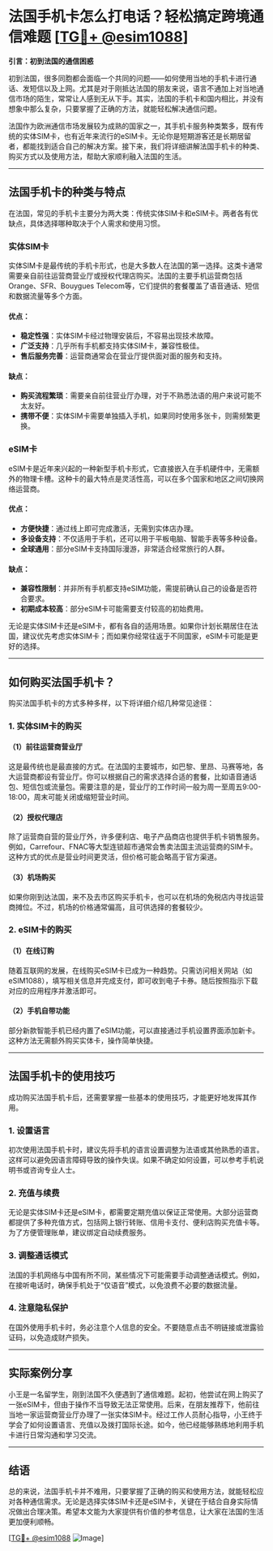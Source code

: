 # 法国手机卡怎么打电话？轻松搞定跨境通信难题 [[TG💪+ @esim1088](https://t.me/s/esim1088)]

**引言：初到法国的通信困惑**

初到法国，很多同胞都会面临一个共同的问题——如何使用当地的手机卡进行通话、发短信以及上网。尤其是对于刚抵达法国的朋友来说，语言不通加上对当地通信市场的陌生，常常让人感到无从下手。其实，法国的手机卡和国内相比，并没有想象中那么复杂，只要掌握了正确的方法，就能轻松解决通信问题。

法国作为欧洲通信市场发展较为成熟的国家之一，其手机卡服务种类繁多，既有传统的实体SIM卡，也有近年来流行的eSIM卡。无论你是短期游客还是长期居留者，都能找到适合自己的解决方案。接下来，我们将详细讲解法国手机卡的种类、购买方式以及使用方法，帮助大家顺利融入法国的生活。

---

## 法国手机卡的种类与特点

在法国，常见的手机卡主要分为两大类：传统实体SIM卡和eSIM卡。两者各有优缺点，具体选择哪种取决于个人需求和使用习惯。

### 实体SIM卡

实体SIM卡是最传统的手机卡形式，也是大多数人在法国的第一选择。这类卡通常需要亲自前往运营商营业厅或授权代理店购买。法国的主要手机运营商包括Orange、SFR、Bouygues Telecom等，它们提供的套餐覆盖了语音通话、短信和数据流量等多个方面。

#### 优点：
- **稳定性强**：实体SIM卡经过物理安装后，不容易出现技术故障。
- **广泛支持**：几乎所有手机都支持实体SIM卡，兼容性极佳。
- **售后服务完善**：运营商通常会在营业厅提供面对面的服务和支持。

#### 缺点：
- **购买流程繁琐**：需要亲自前往营业厅办理，对于不熟悉法语的用户来说可能不太友好。
- **携带不便**：实体SIM卡需要单独插入手机，如果同时使用多张卡，则需频繁更换。

### eSIM卡

eSIM卡是近年来兴起的一种新型手机卡形式，它直接嵌入在手机硬件中，无需额外的物理卡槽。这种卡的最大特点是灵活性高，可以在多个国家和地区之间切换网络运营商。

#### 优点：
- **方便快捷**：通过线上即可完成激活，无需到实体店办理。
- **多设备支持**：不仅适用于手机，还可以用于平板电脑、智能手表等多种设备。
- **全球通用**：部分eSIM卡支持国际漫游，非常适合经常旅行的人群。

#### 缺点：
- **兼容性限制**：并非所有手机都支持eSIM功能，需提前确认自己的设备是否符合要求。
- **初期成本较高**：部分eSIM卡可能需要支付较高的初始费用。

无论是实体SIM卡还是eSIM卡，都有各自的适用场景。如果你计划长期居住在法国，建议优先考虑实体SIM卡；而如果你经常往返于不同国家，eSIM卡可能是更好的选择。

---

## 如何购买法国手机卡？

购买法国手机卡的方式多种多样，以下将详细介绍几种常见途径：

### 1. 实体SIM卡的购买

#### （1）前往运营商营业厅
这是最传统也是最直接的方式。在法国的主要城市，如巴黎、里昂、马赛等地，各大运营商都设有营业厅。你可以根据自己的需求选择合适的套餐，比如语音通话包、短信包或流量包。需要注意的是，营业厅的工作时间一般为周一至周五9:00-18:00，周末可能关闭或缩短营业时间。

#### （2）授权代理店
除了运营商自营的营业厅外，许多便利店、电子产品商店也提供手机卡销售服务。例如，Carrefour、FNAC等大型连锁超市通常会售卖法国主流运营商的SIM卡。这种方式的优点是营业时间更灵活，但价格可能会略高于官方渠道。

#### （3）机场购买
如果你刚到达法国，来不及去市区购买手机卡，也可以在机场的免税店内寻找运营商摊位。不过，机场的价格通常偏高，且可供选择的套餐较少。

### 2. eSIM卡的购买

#### （1）在线订购
随着互联网的发展，在线购买eSIM卡已成为一种趋势。只需访问相关网站（如eSIM1088），填写相关信息并完成支付，即可收到电子卡券。随后按照指示下载对应的应用程序并激活即可。

#### （2）手机自带功能
部分新款智能手机已经内置了eSIM功能，可以直接通过手机设置界面添加新卡。这种方法无需额外购买实体卡，操作简单快捷。

---

## 法国手机卡的使用技巧

成功购买法国手机卡后，还需要掌握一些基本的使用技巧，才能更好地发挥其作用。

### 1. 设置语言
初次使用法国手机卡时，建议先将手机的语言设置调整为法语或其他熟悉的语言。这样可以避免因语言障碍导致的操作失误。如果不确定如何设置，可以参考手机说明书或咨询专业人士。

### 2. 充值与续费
无论是实体SIM卡还是eSIM卡，都需要定期充值以保证正常使用。大部分运营商都提供了多种充值方式，包括网上银行转账、信用卡支付、便利店购买充值卡等。为了方便管理账单，建议绑定自动续费服务。

### 3. 调整通话模式
法国的手机网络与中国有所不同，某些情况下可能需要手动调整通话模式。例如，在接听电话时，确保手机处于“仅语音”模式，以免浪费不必要的数据流量。

### 4. 注意隐私保护
在国外使用手机卡时，务必注意个人信息的安全。不要随意点击不明链接或泄露验证码，以免造成财产损失。

---

## 实际案例分享

小王是一名留学生，刚到法国不久便遇到了通信难题。起初，他尝试在网上购买了一张eSIM卡，但由于操作不当导致无法正常使用。后来，在朋友推荐下，他前往当地一家运营商营业厅办理了一张实体SIM卡。经过工作人员耐心指导，小王终于学会了如何设置语言、充值以及拨打国际长途。如今，他已经能够熟练地利用手机卡进行日常沟通和学习交流。

---

## 结语

总的来说，法国手机卡并不难用，只要掌握了正确的购买和使用方法，就能轻松应对各种通信需求。无论是选择实体SIM卡还是eSIM卡，关键在于结合自身实际情况做出合理决策。希望本文能为大家提供有价值的参考信息，让大家在法国的生活更加便利顺畅。

[[TG💪+ @esim1088](https://t.me/s/esim1088) ![Image](https://i.postimg.cc/4NQfJmqS/Snipaste-2025-05-13-00-14-12.png)]